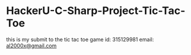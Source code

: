 ﻿# HackerU-C-Sharp-Project-Tic-Tac-Toe
this is my submit to the tic tac toe game 
id: 315129981
email: al2000x@gmail.com

